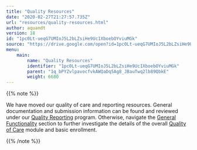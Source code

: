 ```yaml
---
title: "Quality Resources"
date: "2020-02-27T21:27:57.735Z"
url: "resources/quality-resources.html"
author: aquandt
version: 18
id: "1pc0Lt-ueqG7UMIoJ5L2bLZsiHe9Uc1XboebOYviuMGk"
source: "https://drive.google.com/open?id=1pc0Lt-ueqG7UMIoJ5L2bLZsiHe9Uc1XboebOYviuMGk"
menu:
    main:
        name: "Quality Resources"
        identifier: "1pc0Lt-ueqG7UMIoJ5L2bLZsiHe9Uc1XboebOYviuMGk"
        parent: "1q_bPYZvlpavocfvkAWQaDq5Ag8_JBauTwq2lb89QbkE"
        weight: 6680
---
```

{{% note %}}

We have moved our quality of care and reporting resources. General documentation and submission information can be found and reviewed under our [Quality Reporting](../programs/quality-reporting.html) program. Otherwise, navigate the [General Functionality](../functions.html) section to further investigate the details of the overall [Quality of Care](../functions/quality-of-care.html) module and basic enrollment.

{{% /note %}}



